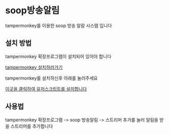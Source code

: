 # soop방송알림
tampermonkey를 이용한 soop 방송 알람 시스템 입니다

## 설치 방법
tampermonkey 확장프로그램이 설치되어 있어야 합니다

[tampermonkey 설치하러가기](https://www.tampermonkey.net/)

tampermonkey를 설치하신후 아래를 눌러주세요

[이곳을 클릭하여 유저스크립트를 설치합니다](https://github.com/qxs0000/sooplive-alert/raw/refs/heads/main/main.user.js)

## 사용법
tampermonkey 확장프로그램 -> soop 방송알림 -> 스트리머 추가를 눌러 알림을 받을 스트리머를 추가합니다
